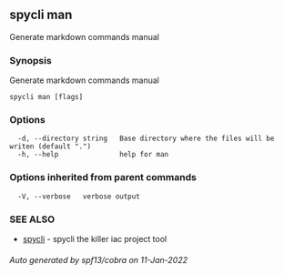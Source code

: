 ## spycli man

Generate markdown commands manual

### Synopsis

Generate markdown commands manual

```
spycli man [flags]
```

### Options

```
  -d, --directory string   Base directory where the files will be writen (default ".")
  -h, --help               help for man
```

### Options inherited from parent commands

```
  -V, --verbose   verbose output
```

### SEE ALSO

* [spycli](spycli.md)	 - spycli the killer iac project tool

###### Auto generated by spf13/cobra on 11-Jan-2022
